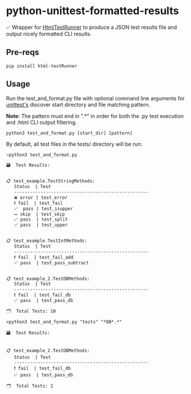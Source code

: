 # python-unittest-formatted-results
✅ Wrapper for [HtmlTestRunner](https://github.com/oldani/HtmlTestRunner) to produce a JSON test results file and output nicely formatted CLI results.


## Pre-reqs
```
pip install html-testRunner
```

## Usage
Run the test_and_format.py file with optional command line arguments for [unittest's](https://docs.python.org/3/library/unittest.html) discover start directory and file matching pattern.

**Note:** The pattern must end in ".*" in order for both the .py test execution and .html CLI output filtering.

```
python3 test_and_format.py [start_dir] [pattern]
```

By default, all test files in the tests/ directory will be run:
```bash
>python3 test_and_format.py  

🗃  Test Results:


📋 test_example.TestStringMethods:
   Status  | Test
   ---------------------------------------------------
   ❌ error | test_error                                                                      
   ❗ fail  | test_fail                                                                       
   ✅  pass | test_isupper                                                                    
   ➖ skip  | test_skip                                                                       
   ✅ pass  | test_split                                                                      
   ✅ pass  | test_upper                                                                      


📋 test_example.TestIntMethods:
   Status  | Test
   ---------------------------------------------------
   ❗ fail  | test_fail_add                                                                   
   ✅ pass  | test_pass_subtract                                                              


📋 test_example_2.TestDBMethods:
   Status  | Test
   ---------------------------------------------------
   ❗ fail  | test_fail_db                                                                    
   ✅ pass  | test_pass_db                                                                    

🗂  Total Tests: 10
```



```
>python3 test_and_format.py "tests" "*DB*.*"

🗃  Test Results:


📋 test_example_2.TestDBMethods:
   Status  | Test
   ---------------------------------------------------
   ❗ fail  | test_fail_db                                                                    
   ✅ pass  | test_pass_db                                                                    

🗂  Total Tests: 2

```

